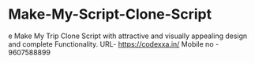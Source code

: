 # Make-My-Script-Clone-Script
e Make My Trip Clone Script with attractive and visually appealing design and complete Functionality.
URL- https://codexxa.in/
Mobile no - 9607588899
